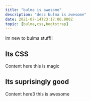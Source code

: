 ```yaml
---
title: "bulma is awesome"
description: "desc bulma is awesome"
date: 2021-07-14T23:17:00.000Z
topic: [bulma,css,bootstrap]
---
```

Im new to bulma stuff!!



## Its CSS

Content here
this is magic

## Its suprisingly good

Content here3
this is awesome


